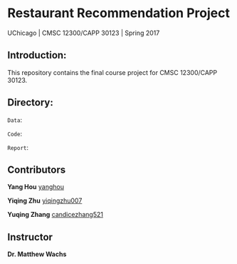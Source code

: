 # Restaurant Recommendation Project

UChicago | CMSC 12300/CAPP 30123 | Spring 2017

## Introduction:
This repository contains the final course project for CMSC 12300/CAPP 30123.

## Directory:

<code>Data</code>: 

<code>Code</code>: 

<code>Report</code>: 

## Contributors

**Yang Hou** [yanghou](https://github.com/yanghou)

**Yiqing Zhu** [yiqingzhu007](https://github.com/yiqingzhu007)

**Yuqing Zhang** [candicezhang521](https://github.com/candicezhang521)

## Instructor

**Dr. Matthew Wachs**

